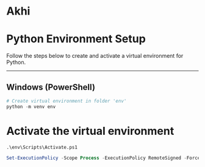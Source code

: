 # Akhi

# Python Environment Setup

Follow the steps below to create and activate a virtual environment for Python.

---

## Windows (PowerShell)

```powershell
# Create virtual environment in folder 'env'
python -m venv env
```

# Activate the virtual environment
```Activate
.\env\Scripts\Activate.ps1
```



```powershell
Set-ExecutionPolicy -Scope Process -ExecutionPolicy RemoteSigned -Force; & .\env\Scripts\Activate.ps1
```
